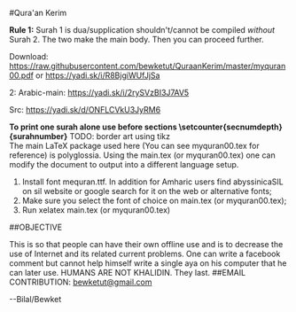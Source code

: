 #Qura'an Kerim

**Rule 1:**
Surah 1 is dua/supplication shouldn't/cannot be compiled *without* Surah 2. The two make the main body.
Then you can proceed further.

Download: https://raw.githubusercontent.com/bewketut/QuraanKerim/master/myquran00.pdf or https://yadi.sk/i/R8BjgiWUfJjSa

2: Arabic-main: https://yadi.sk/i/2rySVzBI3J7AV5

Src: https://yadi.sk/d/ONFLCVkU3JyRM6

**To print one surah alone use before sections \setcounter{secnumdepth}{surahnumber}**
TODO: border art using tikz<br/>
The main LaTeX package used here (You can see myquran00.tex for reference) is polyglossia.
Using the main.tex (or myquran00.tex) one can modify the document to output into a different language setup.  
1. Install font mequran.ttf. In addition for Amharic users find abyssinicaSIL on sil website or google search for it on the web or alternative fonts; <br/> 
2. Make sure you select the font of choice on main.tex (or myquran00.tex);<br/>
3. Run <it>xelatex main.tex </it> (or myquran00.tex) 

##OBJECTIVE

This is so that people can have their own offline use and is to decrease the use of Internet and its related current problems. One can write a facebook comment but cannot help himself write a single aya on his computer that he can later use. HUMANS ARE NOT KHALIDIN. They last.
##EMAIL CONTRIBUTION:
bewketut@gmail.com

--Bilal/Bewket

